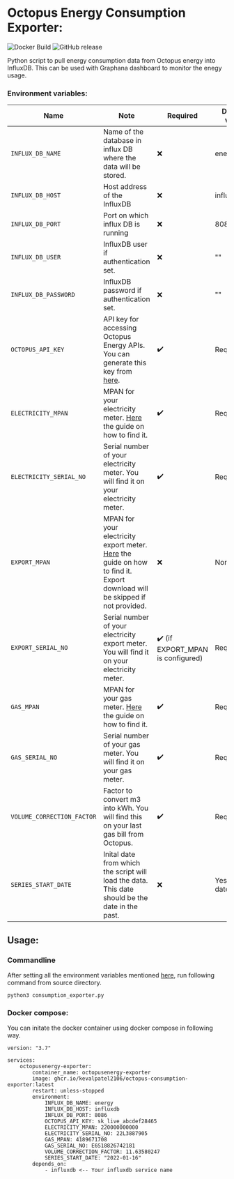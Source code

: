 # Octopus Energy Consumption Exporter:

![Docker Build](https://github.com/kevalpatel2106/octopus-consumption-exporter/workflows/build/badge.svg) ![GitHub release](https://img.shields.io/github/v/release/kevalpatel2106/octopus-consumption-exporter)

Python script to pull energy consumption data from Octopus energy into InfluxDB. This can be used with Graphana dashboard to monitor the enegy usage.

### Environment variables:

| Name | Note | Required | Default value | 
|----|----|----|----|
| `INFLUX_DB_NAME` | Name of the database in influx DB where the data will be stored. | ❌ | energy |
| `INFLUX_DB_HOST` | Host address of the InfluxDB | ❌ | influxdb | 
| `INFLUX_DB_PORT` | Port on which influx DB is running | ❌ | 8086 |
| `INFLUX_DB_USER` | InfluxDB user if authentication set. | ❌ | "" |
| `INFLUX_DB_PASSWORD` | InfluxDB password if authentication set. | ❌ | "" |
| `OCTOPUS_API_KEY` | API key for accessing Octopus Energy APIs. You can generate this key from [here](https://octopus.energy/dashboard/developer/). | ✔️ | Required |
| `ELECTRICITY_MPAN` | MPAN for your electricity meter. [Here](https://www.comparethemarket.com/energy/content/mpan-number/) the guide on how to find it. | ✔️ | Required |
| `ELECTRICITY_SERIAL_NO` | Serial number of your electricity meter. You will find it on your electricity meter. | ✔️ | Required |
| `EXPORT_MPAN` | MPAN for your electricity export meter. [Here](https://www.comparethemarket.com/energy/content/mpan-number/) the guide on how to find it. Export download will be skipped if not provided. | ❌ | None |
| `EXPORT_SERIAL_NO` | Serial number of your electricity export meter. You will find it on your electricity meter. | ✔️ (if EXPORT_MPAN is configured) | Required |
| `GAS_MPAN` | MPAN for your gas meter. [Here](https://www.comparethemarket.com/energy/content/mpan-number/) the guide on how to find it. | ✔️ | Required |
| `GAS_SERIAL_NO` | Serial number of your gas meter. You will find it on your gas meter. | ✔️ | Required |
| `VOLUME_CORRECTION_FACTOR` | Factor to convert m3 into kWh. You will find this on your last gas bill from Octopus. | ✔️ | Required |
| `SERIES_START_DATE` | Inital date from which the script will load the data. This date should be the date in the past. | ❌ | Yesterday's date |

## Usage:

### Commandline

After setting all the environment variables mentioned [here](#environment-variables), run following command from source directory.

```
python3 consumption_exporter.py
```

### Docker compose:

You can initate the docker container using docker compose in following way. 

```
version: "3.7"

services:  
    octopusenergy-exporter:
        container_name: octopusenergy-exporter
        image: ghcr.io/kevalpatel2106/octopus-consumption-exporter:latest
        restart: unless-stopped
        environment:
            INFLUX_DB_NAME: energy 
            INFLUX_DB_HOST: influxdb
            INFLUX_DB_PORT: 8086
            OCTOPUS_API_KEY: sk_live_abcdef28465
            ELECTRICITY_MPAN: 220000000000
            ELECTRICITY_SERIAL_NO: 22L3887905
            GAS_MPAN: 4189671708
            GAS_SERIAL_NO: E6S18826742181
            VOLUME_CORRECTION_FACTOR: 11.63580247
            SERIES_START_DATE: "2022-01-16"
        depends_on:
            - influxdb <-- Your influxdb service name
```
